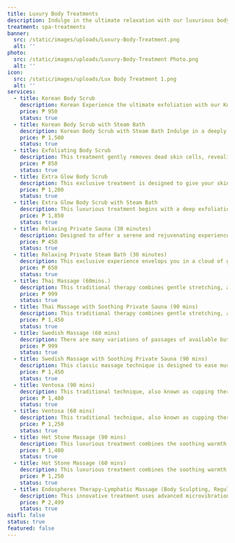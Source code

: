 ```yaml
---
title: Luxury Body Treatments
description: Indulge in the ultimate relaxation with our luxurious body treatments, meticulously designed to rejuvenate your body and mind. At Luks Spa and Aesthetics, we combine time-honored massage techniques with modern innovations to create a truly transformative experience. Each treatment is tailored to your unique needs, ensuring a journey of pure bliss and deep restoration in our serene and elegant setting. Let our skilled therapists guide you to a state of perfect tranquility, where stress melts away, and a new, revitalized you emerges.
treatment: spa-treatments
banner:
  src: /static/images/uploads/Luxury-Body-Treatment.png
  alt: ''
photo:
  src: /static/images/uploads/Luxury-Body-Treatment Photo.png
  alt: ''
icon:
  src: /static/images/uploads/Lux Body Treatment 1.png
  alt: ''
services:
  - title: Korean Body Scrub
    description: Korean Experience the ultimate exfoliation with our Korean Body Scrub. This rejuvenating treatment removes dead skin cells, revealing smoother, softer skin while promoting circulation and a radiant glow.
    price: ₱ 950
    status: true
  - title: Korean Body Scrub with Steam Bath
    description: Korean Body Scrub with Steam Bath Indulge in a deeply cleansing experience with our Korean Body Scrub followed by a soothing steam bath. This treatment exfoliates your skin, opens pores, and enhances circulation, leaving you feeling refreshed, revitalized, and glowing from head to toe.
    price: ₱ 1,500
    status: true
  - title: Exfoliating Body Scrub
    description: This treatment gently removes dead skin cells, revealing your skin's natural glow and leaving it soft, smooth, and rejuvenated. Using a blend of premium, skin-nourishing ingredients, our professional therapists carefully exfoliate your body, stimulating circulation and promoting cellular renewal. The result is not just visibly radiant skin, but a refreshed and revitalized you.
    price: ₱ 850
    status: true
  - title: Extra Glow Body Scrub
    description: This exclusive treatment is designed to give your skin a luminous boost, combining the deep exfoliating power of our luxurious body scrub with the brightening effects of glutathione. Our skilled therapists gently exfoliate your skin, removing dull, dead skin cells to reveal a fresh, smooth layer beneath. The treatment is enhanced with glutathione, a powerful antioxidant known for its skin-brightening and anti-aging properties, leaving your skin not only polished but also visibly brighter and more even-toned.
    price: ₱ 1,200
    status: true
  - title: Extra Glow Body Scrub with Steam Bath
    description: This luxurious treatment begins with a deep exfoliation, where our expert therapists use premium, skin-loving ingredients to gently slough away dead skin cells, revealing your skin's natural radiance. Following this, relax in a soothing steam bath that opens your pores, enhances circulation, and amplifies the benefits of the scrub. The steam helps to detoxify your body, allowing the nourishing elements of the scrub to penetrate deeper, leaving your skin incredibly soft, smooth, and revitalized.
    price: ₱ 1,850
    status: true
  - title: Relaxing Private Sauna (30 minutes)
    description: Designed to offer a serene and rejuvenating experience, our sauna provides the perfect environment to unwind and detoxify your body. The gentle, enveloping heat relaxes your muscles, eases tension, and improves circulation, promoting a deep sense of well-being. In this exclusive, private setting, you can fully immerse yourself in the therapeutic benefits of sauna therapy, from enhanced skin clarity to overall stress relief.
    price: ₱ 450
    status: true
  - title: Relaxing Private Steam Bath (30 minutes)
    description: This exclusive experience envelops you in a cloud of gentle steam, designed to relax your muscles, open your pores, and cleanse your skin from within. The moist heat helps to detoxify your body, relieve stress, and improve circulation, leaving you feeling refreshed and revitalized. In the privacy of your own serene space, you can unwind and let the therapeutic steam work its magic, promoting a deep sense of relaxation and well-being.
    price: ₱ 650
    status: true
  - title: Thai Massage (60mins.)
    description: This traditional therapy combines gentle stretching, acupressure, and rhythmic compressions to balance the body’s energy flow and promote overall well-being. This dynamic treatment helps to increase flexibility, relieve muscle tension, improve circulation, and restore natural energy levels.
    price: ₱ 999
    status: true
  - title: Thai Massage with Soothing Private Sauna (90 mins)
    description: This traditional therapy combines gentle stretching, acupressure, and rhythmic compressions to balance the body’s energy flow and promote overall well-being. This dynamic treatment helps to increase flexibility, relieve muscle tension, improve circulation, and restore natural energy levels.
    price: ₱ 1,450
    status: true
  - title: Swedish Massage (60 mins)
    description: There are many variations of passages of available but the majority have in that some form by injected randomised words which don’t look even as slightly believable now.
    price: ₱ 999
    status: true
  - title: Swedish Massage with Soothing Private Sauna (90 mins)
    description: This classic massage technique is designed to ease muscle tension, improve circulation, and promote overall relaxation. Using long, flowing strokes combined with gentle kneading and friction, our expert therapists tailor each session to your specific needs, ensuring a deeply soothing and restorative experience. Whether you’re looking to relieve stress, reduce muscle stiffness, or simply indulge in some much-needed self-care, our Swedish Massage offers the perfect balance of relaxation and therapeutic benefits.
    price: ₱ 1,450
    status: true
  - title: Ventosa (90 mins)
    description: This traditional technique, also known as cupping therapy, helps to release deep-seated tension, improve blood circulation, and detoxify the body. The suction created by the cups draws out impurities and stimulates the flow of energy, leaving you feeling relaxed and rejuvenated. Perfect for relieving muscle stiffness, easing chronic pain, and promoting overall well-being, our Ventosa therapy provides a unique and deeply relaxing experience.
    price: ₱ 1,480
    status: true
  - title: Ventosa (60 mins)
    description: This traditional technique, also known as cupping therapy, helps to release deep-seated tension, improve blood circulation, and detoxify the body. The suction created by the cups draws out impurities and stimulates the flow of energy, leaving you feeling relaxed and rejuvenated. Perfect for relieving muscle stiffness, easing chronic pain, and promoting overall well-being, our Ventosa therapy provides a unique and deeply relaxing experience.
    price: ₱ 1,250
    status: true
  - title: Hot Stone Massage (90 mins)
    description: This luxurious treatment combines the soothing warmth of heated basalt stones with the therapeutic benefits of traditional massage techniques. As our skilled therapists glide the smooth, heated stones over your body, the gentle warmth penetrates deep into your muscles, melting away tension and stress. The combination of heat and massage not only enhances relaxation but also improves circulation, relieves muscle stiffness, and promotes a profound sense of tranquility.
    price: ₱ 1,480
    status: true
  - title: Hot Stone Massage (60 mins)
    description: This luxurious treatment combines the soothing warmth of heated basalt stones with the therapeutic benefits of traditional massage techniques. As our skilled therapists glide the smooth, heated stones over your body, the gentle warmth penetrates deep into your muscles, melting away tension and stress. The combination of heat and massage not only enhances relaxation but also improves circulation, relieves muscle stiffness, and promotes a profound sense of tranquility.
    price: ₱ 1,250
    status: true
  - title: Endospheres Therapy-Lymphatic Massage (Body Sculpting, Regulates Blood Circulation, Smoothens Cellulites)
    description: This innovative treatment uses advanced microvibration technology to deliver a non-invasive, full-body rejuvenation. Endosphères Therapy works by stimulating the skin and underlying tissues, enhancing blood circulation, reducing the appearance of cellulite, and toning muscles. The therapy's unique combination of mechanical compression and vibration helps to detoxify the body, relieve muscle tension, and promote lymphatic drainage, leaving you with smoother, firmer, and more youthful-looking skin.
    price: ₱ 2,499
    status: true
nisfl: false
status: true
featured: false
---
```



